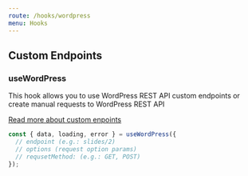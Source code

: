 ```yaml
---
route: /hooks/wordpress
menu: Hooks
---
```


## Custom Endpoints

### useWordPress

This hook allows you to use WordPress REST API custom endpoints or create manual requests to WordPress REST API

[Read more about custom enpoints](https://developer.wordpress.org/rest-api/extending-the-rest-api/adding-custom-endpoints/)

```jsx
const { data, loading, error } = useWordPress({
  // endpoint (e.g.: slides/2)
  // options (request option params)
  // requsetMethod: (e.g.: GET, POST)
});
```
